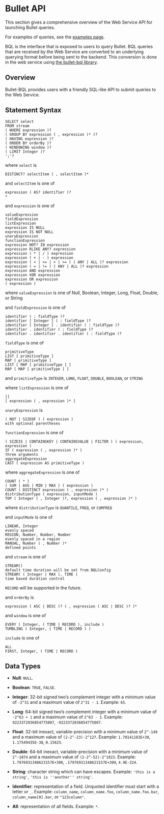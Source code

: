 # Bullet API

This section gives a comprehensive overview of the Web Service API for launching Bullet queries.

For examples of queries, see the [examples page](examples.md).

BQL is the interface that is exposed to users to query Bullet. BQL queries that are received by the Web Service are converted to an underlying querying format before being sent to the backend. This conversion is done in the web service using [the bullet-bql library](../releases/#bullet-bql).

## Overview

Bullet-BQL provides users with a friendly SQL-like API to submit queries to the Web Service.

## Statement Syntax

    SELECT select
    FROM stream
    ( WHERE expression )?
    ( GROUP BY expression ( , expression )* )?
    ( HAVING expression )?
    ( ORDER BY orderBy )?
    ( WINDOWING window )?
    ( LIMIT Integer )?
    ';'?

where `select` is

    DISTINCT? selectItem ( , selectItem )*

and `selectItem` is one of

    expression ( AS? identifier )?
    *

and `expression` is one of

    valueExpression                                                                         
    fieldExpression                                                                         
    listExpression                                                                          
    expression IS NULL                                                                      
    expression IS NOT NULL                                                                  
    unaryExpression                                                                         
    functionExpression                                                                      
    expression NOT? IN expression                                    
    expression RLIKE ANY? expression                                 
    expression ( * | / ) expression                                  
    expression ( + | - ) expression                                      
    expression ( < | <= | > | >= ) ( ANY | ALL )? expression         
    expression ( = | != ) ( ANY | ALL )? expression                    
    expression AND expression                                                 
    expression XOR expression                                                 
    expression OR expression                                                  
    ( expression )                                                                      

where `valueExpression` is one of Null, Boolean, Integer, Long, Float, Double, or String

and `fieldExpression` is one of

    identifier ( : fieldType )?
    identifier [ Integer ] ( : fieldType )?
    identifier [ Integer ] . identifier ( : fieldType )?
    identifier . identifier ( : fieldType )?
    identifier . identifier . identifier ( : fieldType )?

`fieldType` is one of

    primitiveType
    LIST [ primitiveType ]
    MAP [ primitiveType ]
    LIST [ MAP [ primitiveType ] ]
    MAP [ MAP [ primitiveType ] ]

and `primitiveType` is `INTEGER`, `LONG`, `FLOAT`, `DOUBLE`, `BOOLEAN`, or `STRING`

where `listExpression` is one of

    []
    [ expression ( , expression )* ]

`unaryExpression` is

    ( NOT | SIZEOF ) ( expression )                                                 with optional parentheses

`functionExpression` is one of

    ( SIZEIS | CONTAINSKEY | CONTAINSVALUE | FILTER ) ( expression, expression )      
    IF ( expression ( , expression )* )                                             three arguments                         
    aggregateExpression                               
    CAST ( expression AS primitiveType )          

where `aggregateExpression` is one of

    COUNT ( * )                                                    
    ( SUM | AVG | MIN | MAX ) ( expression )                                
    COUNT ( DISTINCT expression ( , expression )* )                                           
    distributionType ( expression, inputMode )                            
    TOP ( Integer ( , Integer )?, expression ( , expression )* )

where `distributionType` is `QUANTILE`, `FREQ`, or `CUMFREQ`

and `inputMode` is one of

    LINEAR, Integer                                                                 evenly spaced
    REGION, Number, Number, Number                                                  evenly spaced in a region
    MANUAL, Number ( , Number )*                                                    defined points


and `stream` is one of

    STREAM()                                                                        default time duration will be set from BQLConfig
    STREAM( ( Integer | MAX ), TIME )                                               time based duration control

`RECORD` will be supported in the future.

and `orderBy` is

    expression ( ASC | DESC )? ( , expression ( ASC | DESC )? )*

and `window` is one of

    EVERY ( Integer, ( TIME | RECORD ), include )
    TUMBLING ( Integer, ( TIME | RECORD ) )

`include` is one of

    ALL
    FIRST, Integer, ( TIME | RECORD )


## Data Types

* **Null**: `NULL`.

* **Boolean**: `TRUE`, `FALSE`.

* **Integer**: 32-bit signed two’s complement integer with a minimum value of `-2^31` and a maximum value of `2^31 - 1`. Example: `65`.

* **Long**: 64-bit signed two’s complement integer with a minimum value of `-2^63 + 1` and a maximum value of `2^63 - 1`. Example: `9223372036854775807`, `-9223372036854775807`.

* **Float**: 32-bit inexact, variable-precision with a minimum value of `2^-149` and a maximum value of `(2-2^-23)·2^127`. Example: `1.70141183E+38`, `1.17549435E-38`, `0.15625`.

* **Double**: 64-bit inexact, variable-precision with a minimum value of `2^-1074` and a maximum value of `(2-2^-52)·2^1023`. Example: `1.7976931348623157E+308`, `.17976931348623157E+309`, `4.9E-324`.

* **String**: character string which can have escapes. Example: `'this is a string'`, `'this is ''another'' string'`.

* **Identifier**: representation of a field. Unquoted identifier must start with a letter or `_`. Example: `column_name`, `column_name.foo`, `column_name.foo.bar`, `column_name[0].bar`, or `"123column"`.

* **All**: representation of all fields. Example: `*`.

